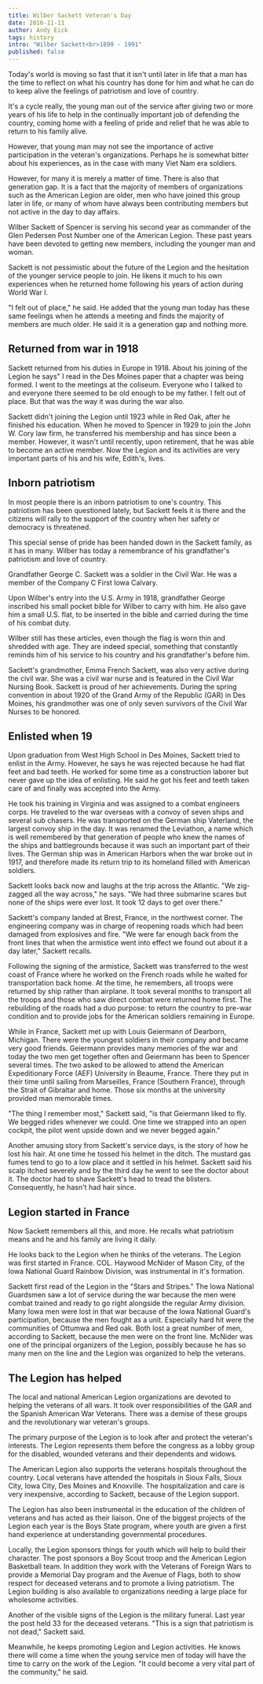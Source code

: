 ```yaml
---
title: Wilber Sackett Veteran's Day
date: 2016-11-11
author: Andy Eick
tags: history
intro: "Wilber Sackett<br>1899 - 1991"
published: false
---
```

Today's world is moving so fast that it isn't until later in life that a man has
the time to reflect on what his country has done for him and what he can do to
keep alive the feelings of patriotism and love of country.

It's a cycle really, the young man out of the service after
giving two or more years of his life to help in the continually
important job of defending the country, coming home with a
feeling of pride and relief that he was able to return to his
family alive.

However, that young man may not see the importance of
active participation in the veteran's organizations. Perhaps
he is somewhat bitter about his experiences, as in the case
with many Viet Nam era soldiers.

However, for many it is merely a matter of time. There is
also that generation gap. It is a fact that the majority of
members of organizations such as the American Legion are
older, men who have joined this group later in life, or many of
whom have always been contributing members but not active
in the day to day affairs.

Wilber Sackett of Spencer is serving his second year as
commander of the Glen Pedersen Post Number one of the American Legion.
These past years have been devoted to getting new members,
including the younger man and woman.

Sackett is not pessimistic about the future of the Legion
and the hesitation of the younger service people to join. He
likens it much to his own experiences when he returned home
following his years of action during World War I.

"I felt out of place," he said. He added that the young man
today has these same feelings when he attends a meeting and finds the majority of
members are much older. He said it is a generation gap and nothing more.

## Returned from war in 1918
Sackett returned from his duties in Europe in 1918. About his joining of the Legion
he says" I read in the Des Moines paper that a chapter was being formed. I went
to the meetings at the coliseum. Everyone who I talked to and everyone there
seemed to be old enough to be my father. I felt out of place.
But that was the way it was during the war also.

Sackett didn't joining the Legion until 1923 while in Red Oak,
after he finished his education. When he moved to
Spencer in 1929 to join the John W. Cory law firm, he transferred
his membership and has since been a member.
However, it wasn't until recently, upon retirement, that he was able
to become an active member. Now the Legion and
its activities are very important parts of his and his wife,
Edith's, lives.

## Inborn patriotism
In most people there is an inborn patriotism to one's
country. This patriotism has been questioned lately, but
Sackett feels it is there and the citizens will rally to the
support of the country when her safety or democracy is
threatened.

This special sense of pride has been handed down in the Sackett
family, as it has in many. Wilber has today a remembrance
of his grandfather's patriotism and love of country.

Grandfather George C. Sackett was a soldier in the Civil War. He
was a member of the Company C First Iowa Calvary.

Upon Wilber's entry into the U.S. Army in 1918, grandfather George
inscribed his small pocket bible for Wilber to carry with him.
He also gave him a small U.S. flat, to be inserted in the
bible and carried during the time of his combat duty.

Wilber still has these articles, even though the flag is worn thin
and shredded with age. They are indeed special,
something that constantly reminds him of his service to his
country and his grandfather's before him.

Sackett's grandmother, Emma French Sackett, was also
very active during the civil war. She was a civil war nurse
and is featured in the Civil War Nursing Book. Sackett is proud
of her achievements. During the spring convention in about 1920
of the Grand Army of the Republic (GAR) in Des Moines, his grandmother
was one of only seven survivors of the Civil War Nurses to be honored.

## Enlisted when 19

Upon graduation from West High School in Des Moines,
Sackett tried to enlist in the Army. However, he says he was
rejected because he had flat feet and bad teeth. He worked
for some time as a construction laborer but never gave up the
idea of enlisting. He said he got his feet and teeth taken care
of and finally was accepted into the Army.

He took his training in Virginia and was assigned to a
combat engineers corps. He traveled to the war overseas with
a convoy of seven ships and several sub chasers. He was
transported on the German ship Vaterland, the largest
convoy ship in the day. It was renamed the Leviathon, a name
which is well remembered by that generation of people
who knew the names of the ships and battlegrounds because it was
such an important part of their lives. The German ship was in
American Harbors when the war broke out in 1917, and therefore
made its return trip to its homeland filled with American soldiers.

Sackett looks back now and laughs at the trip across the
Atlantic. "We zig-zagged all the way across," he says. "We
had three submarine scares but none of the ships were ever
lost. It took 12 days to get over there."

Sackett's company landed at Brest, France, in the northwest corner.
The engineering company was in charge of reopening roads which had been
damaged from explosives and fire. "We were far enough back from the
front lines that when the armistice went into effect we found out about
it a day later," Sackett recalls.

Following the signing of the armistice, Sackett was transferred to the west
coast of France where he worked on the French roads while
he waited for transportation back home. At the time, he remembers, all
troops were returned by ship rather than airplane. It took several
months to transport all the troops and those who saw direct combat
were returned home first. The rebuilding of the roads had a duo purpose:
to return the country to pre-war condition and to
provide jobs for the American soldiers remaining in Europe.

While in France, Sackett met up with Louis Geiermann of Dearborn, Michigan.
There were the youngest soldiers in their company
and became very good friends. Geiermann provides many memories
of the war and today the two men get together often and Geiermann has
been to Spencer several times. The two asked to be allowed to attend
the American Expeditionary Force (AEF) University in Beaume, France.
There they put in their time until sailing from Marseilles, France
(Southern France), through the Strait of Gibraltar and home. Those
six months at the university provided man memorable times.

"The thing I remember most," Sackett said, "is that
Geiermann liked to fly. We begged rides whenever we could.
One time we strapped into an open cockpit, the pilot
went upside down and we never begged again."

Another amusing story from Sackett's service days, is the story of how
he lost his hair. At one time he tossed his helmet in
the ditch. The mustard gas fumes tend to go to a low place
and it settled in his helmet.  Sackett said his scalp itched
severely and by the third day he went to see the doctor about
it. The doctor had to shave Sackett's head to tread the blisters.
Consequently, he hasn't had hair since.

## Legion started in France

Now Sackett remembers all this, and more. He recalls
what patriotism means and he and his family are living it daily.

He looks back to the Legion when he
thinks of the veterans. The Legion was first
started in France. COL. Haywood McNider of Mason City, of the Iowa
National Guard Rainbow Division, was instrumental in it's formation.

Sackett first read of the Legion in the "Stars and Stripes." The Iowa
National Guardsmen saw a lot of service during the war because
the men were combat trained and ready to go right alongside the
regular Army division. Many Iowa men were lost in that war because
of the Iowa National Guard's participation, because the men
fought as a unit. Especially hard hit were the communities
of Ottumwa and Red oak. Both lost a great number of
men, according to Sackett, because the men were on the front line. McNider was
one of the principal organizers of the Legion, possibly
because he has so many men on the line and the Legion
was organized to help the veterans.

## The Legion has helped

The local and national American
Legion organizations are devoted to helping the veterans
of all wars. It took over responsibilities of the GAR and the Spanish American
War Veterans. There was a demise of these groups
and the revolutionary war veteran's groups.

The primary purpose of the Legion is to look
after and protect the veteran's interests. The Legion represents
them before the congress as a lobby group for
the disabled, wounded veterans and their dependents and widows.

The American Legion also supports the veterans hospitals throughout
the country. Local veterans have attended the hospitals in Sioux
Falls, Sioux City, Iowa City, Des Moines and Knoxville. The
hospitalization and care is very inexpensive, according to Sackett,
because of the Legion support.

The Legion has also been instrumental in the education of the
children of veterans and has acted as their liaison.
One of the biggest projects of the Legion each year is the Boys
State program, where youth are given a first hand experience
at understanding governmental procedures.

Locally, the Legion sponsors things for youth which
will help to build their character. The post sponsors a Boy Scout
troop and the American Legion Basketball team. In addition they work
with the Veterans of Foreign Wars to provide a Memorial Day program and
the Avenue of Flags, both to show respect for deceased veterans
and to promote a living patriotism. The Legion building is also
available to organizations needing a large place for
wholesome activities.

Another of the visible signs of the Legion is the military
funeral. Last year the post held 33 for the deceased veterans.
"This is a sign that patriotism is not dead," Sackett said.

Meanwhile, he keeps promoting Legion and Legion activities. He knows
there will come a time when the young service men of today will have
the time to carry on the work of the Legion. "It could become a very
vital part of the community," he said.
